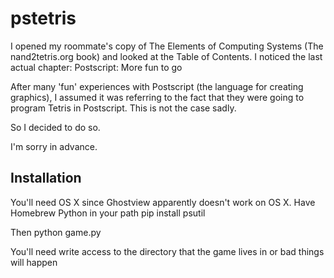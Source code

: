 pstetris
========
I opened my roommate's copy of The Elements of Computing Systems (The nand2tetris.org book) and looked at the Table of Contents.
I noticed the last actual chapter:
Postscript: More fun to go

After many 'fun' experiences with Postscript (the language for creating graphics), I assumed it was referring to the fact that they were going to program Tetris in Postscript. This is not the case sadly.

So I decided to do so.

I'm sorry in advance.

Installation
--------------
You'll need OS X since Ghostview apparently doesn't work on OS X. 
Have Homebrew Python in your path
	pip install psutil

Then
	python game.py

You'll need write access to the directory that the game lives in or bad things will happen
